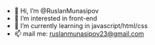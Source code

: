 - 👋 Hi, I’m @RuslanMunasipov
- 👀 I’m interested in front-end
- 🌱 I’m currently learning in javascript/html/css
- 📫 mail me: ruslanmunasipov23@gmail.com

